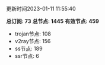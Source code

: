更新时间2023-01-11 11:55:40

**总订阅: 73**
**总节点: 1445**
**有效节点: 459**
- trojan节点: 108
- v2ray节点: 156
- ss节点: 189
- ssr节点: 6
